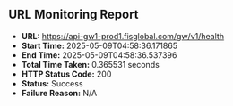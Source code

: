 ## URL Monitoring Report

- **URL:** https://api-gw1-prod1.fisglobal.com/gw/v1/health
- **Start Time:** 2025-05-09T04:58:36.171865
- **End Time:** 2025-05-09T04:58:36.537396
- **Total Time Taken:** 0.365531 seconds
- **HTTP Status Code:** 200
- **Status:** Success
- **Failure Reason:** N/A
